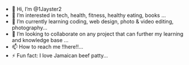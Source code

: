- 👋 Hi, I’m @1Jayster2
- 👀 I’m interested in tech, health, fitness, healthy eating, books ...
- 🌱 I’m currently learning coding, web design, photo & video editing, photography...
- 💞️ I’m looking to collaborate on any project that can further my learning and knowledge base ...
- 📫 How to reach me !!here!!...
- ⚡ Fun fact: I love Jamaican beef patty...

<!---
1Jayster2/1Jayster2 is a ✨ special ✨ repository because its `README.md` (this file) appears on your GitHub profile.
You can click the Preview link to take a look at your changes.
--->
